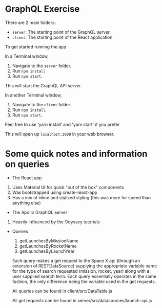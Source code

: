 # GraphQL Exercise

There are 2 main folders:

- `server`: The starting point of the GraphQL server.
- `client`: The starting point of the React application.

To get started running the app

In a Terminal window,

1. Navigate to the `server` folder.
1. Run `npm install`
1. Run `npm start`.

This will start the GraphQL API server.

In another Terminal window,

1. Navigate to the `client` folder.
1. Run `npm install`.
1. Run `npm start`.

Feel free to use 'yarn install' and 'yarn start' if you prefer

This will open up `localhost:3000` in your web browser.

# Some quick notes and information on queries

- The React app 
1. Uses Material UI for quick "out of the box" components
2. Was bootstrapped using create-react-app
3. Has a mix of inline and stylized styling (this was more for speed than anything else)

- The Apollo GraphQL server 
1. Heavily influenced by the Odyssey tutorials

  - Queries
    1. getLaunchesByMissionName
    2. getLaunchesByRocketName
    3. getLaunchesByLaunchYear

    Each query makes a get request to the Space X api (through an extension of RESTDataSource) supplying the appropriate variable name for the type of search requested (mission, rocket, year) along with a user supplied search term. 
    Each query essentially operates in the same fashion, the only difference being the variable used in the get requests. 

    All queries can be found in client/src/DataTable.js

    All get requests can be found in server/src/datasources/launch-api.js
   